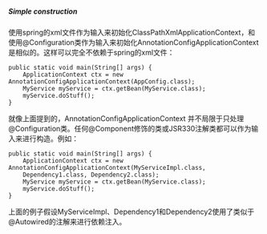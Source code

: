 ##### Simple construction

使用spring的xml文件作为输入来初始化ClassPathXmlApplicationContext，和使用@Configuration类作为输入来初始化AnnotationConfigApplicationContext是相似的。这样可以完全不依赖于spring的xml文件：

```
public static void main(String[] args) {
    ApplicationContext ctx = new AnnotationConfigApplicationContext(AppConfig.class);
    MyService myService = ctx.getBean(MyService.class);
    myService.doStuff();
}
```

就像上面提到的，AnnotationConfigApplicationContext 并不局限于只处理@Configuration类。任何@Component修饰的类或JSR330注解类都可以作为输入来进行构造。例如：

```
public static void main(String[] args) {
    ApplicationContext ctx = new AnnotationConfigApplicationContext(MyServiceImpl.class,
    Dependency1.class, Dependency2.class);
    MyService myService = ctx.getBean(MyService.class);
    myService.doStuff();
}
```

上面的例子假设MyServiceImpl、Dependency1和Dependency2使用了类似于@Autowired的注解来进行依赖注入。
